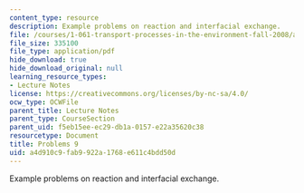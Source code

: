 ```yaml
---
content_type: resource
description: Example problems on reaction and interfacial exchange.
file: /courses/1-061-transport-processes-in-the-environment-fall-2008/a4d910c9fab9922a1768e611c4bdd50d_problems9.pdf
file_size: 335100
file_type: application/pdf
hide_download: true
hide_download_original: null
learning_resource_types:
- Lecture Notes
license: https://creativecommons.org/licenses/by-nc-sa/4.0/
ocw_type: OCWFile
parent_title: Lecture Notes
parent_type: CourseSection
parent_uid: f5eb15ee-ec29-db1a-0157-e22a35620c38
resourcetype: Document
title: Problems 9
uid: a4d910c9-fab9-922a-1768-e611c4bdd50d
---
```

Example problems on reaction and interfacial exchange.